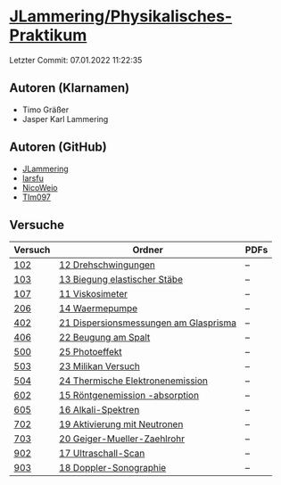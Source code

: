 # [JLammering/Physikalisches-Praktikum](https://github.com/JLammering/Physikalisches-Praktikum)

Letzter Commit: 07.01.2022 11:22:35

## Autoren (Klarnamen)
- Timo Gräßer
- Jasper Karl Lammering

## Autoren (GitHub)
- [JLammering](https://github.com/JLammering)
- [larsfu](https://github.com/larsfu)
- [NicoWeio](https://github.com/NicoWeio)
- [TIm097](https://github.com/TIm097)

## Versuche

|        Versuch         |                                                                        Ordner                                                                         |PDFs|
|------------------------|-------------------------------------------------------------------------------------------------------------------------------------------------------|----|
|[102](../../versuch/102)|[12 Drehschwingungen](https://github.com/JLammering/Physikalisches-Praktikum/tree/master/12%20Drehschwingungen)                                        |–   |
|[103](../../versuch/103)|[13 Biegung elastischer Stäbe](https://github.com/JLammering/Physikalisches-Praktikum/tree/master/13%20Biegung%20elastischer%20St%C3%A4be)             |–   |
|[107](../../versuch/107)|[11 Viskosimeter](https://github.com/JLammering/Physikalisches-Praktikum/tree/master/11%20Viskosimeter)                                                |–   |
|[206](../../versuch/206)|[14 Waermepumpe](https://github.com/JLammering/Physikalisches-Praktikum/tree/master/14%20Waermepumpe)                                                  |–   |
|[402](../../versuch/402)|[21 Dispersionsmessungen am Glasprisma](https://github.com/JLammering/Physikalisches-Praktikum/tree/master/21%20Dispersionsmessungen%20am%20Glasprisma)|–   |
|[406](../../versuch/406)|[22 Beugung am Spalt](https://github.com/JLammering/Physikalisches-Praktikum/tree/master/22%20Beugung%20am%20Spalt)                                    |–   |
|[500](../../versuch/500)|[25 Photoeffekt](https://github.com/JLammering/Physikalisches-Praktikum/tree/master/25%20Photoeffekt)                                                  |–   |
|[503](../../versuch/503)|[23 Milikan Versuch](https://github.com/JLammering/Physikalisches-Praktikum/tree/master/23%20Milikan%20Versuch)                                        |–   |
|[504](../../versuch/504)|[24 Thermische Elektronenemission](https://github.com/JLammering/Physikalisches-Praktikum/tree/master/24%20Thermische%20Elektronenemission)            |–   |
|[602](../../versuch/602)|[15 Röntgenemission -absorption ](https://github.com/JLammering/Physikalisches-Praktikum/tree/master/15%20R%C3%B6ntgenemission%20-absorption%20)       |–   |
|[605](../../versuch/605)|[16 Alkali-Spektren](https://github.com/JLammering/Physikalisches-Praktikum/tree/master/16%20Alkali-Spektren)                                          |–   |
|[702](../../versuch/702)|[19 Aktivierung mit Neutronen](https://github.com/JLammering/Physikalisches-Praktikum/tree/master/19%20Aktivierung%20mit%20Neutronen)                  |–   |
|[703](../../versuch/703)|[20 Geiger-Mueller-Zaehlrohr](https://github.com/JLammering/Physikalisches-Praktikum/tree/master/20%20Geiger-Mueller-Zaehlrohr)                        |–   |
|[902](../../versuch/902)|[17 Ultraschall-Scan](https://github.com/JLammering/Physikalisches-Praktikum/tree/master/17%20Ultraschall-Scan)                                        |–   |
|[903](../../versuch/903)|[18 Doppler-Sonographie](https://github.com/JLammering/Physikalisches-Praktikum/tree/master/18%20Doppler-Sonographie)                                  |–   |
